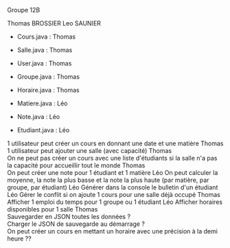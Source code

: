 Groupe 12B

Thomas BROSSIER
Leo SAUNIER


- Cours.java : Thomas
- Salle.java : Thomas
- User.java : Thomas
- Groupe.java : Thomas
- Horaire.java : Thomas

- Matiere.java : Léo
- Note.java : Léo
- Etudiant.java : Léo


1 utilisateur peut créer un cours en donnant une date et une matière 	                                                        Thomas	
1 utilisateur peut ajouter une salle (avec capacité)	                                                                        Thomas	
On ne peut pas créer un cours avec une liste d'étudiants si la salle n'a pas la capacité pour accueillir tout le monde	        Thomas	
On peut créer une note pour 1 étudiant et 1 matière	                                                                            Léo	
On peut calculer la moyenne, la note la plus basse et la note la plus haute (par matière, par groupe, par étudiant)	            Léo	
Générer dans la console le bulletin d'un étudiant	                                                                            Léo	
Gérer le conflit si on ajoute 1 cours pour une salle déjà occupé	                                                            Thomas
Afficher 1 emploi du temps pour 1 groupe ou 1 étudiant	                                                                        Léo	
Afficher horaires disponibles pour 1 salle	                                                                                    Thomas	
Sauvegarder en JSON toutes les données	                                                                                        ?	
Charger le JSON de sauvegarde au démarrage	                                                                                    ?	
On peut créer un cours en mettant un horaire avec une précision à la demi heure	                                                ??	